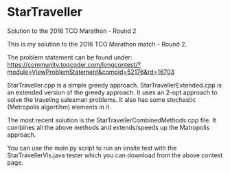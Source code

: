 # StarTraveller
Solution to the 2016 TCO Marathon - Round 2

This is my solution to the 2016 TCO Marathon match - Round 2.

The problem statement can be found under:
https://community.topcoder.com/longcontest/?module=ViewProblemStatement&compid=52176&rd=16703

StarTraveller.cpp is a simple greedy approach.
StarTravellerExtended.cpp is an extended version of the greedy approach. It uses an 2-opt approach to solve
the traveling salesman problems. It also has some stochastic (Metropolis algortihm) elements in it.

The most recent solution is the StarTravellerCombinedMethods.cpp file. It combines all the above methods and
extends/speeds up the Matropolis approach.

You can use the main.py script to run an onsite test with the StarTravellerVis.java tester 
which you can download from the above contest page.


